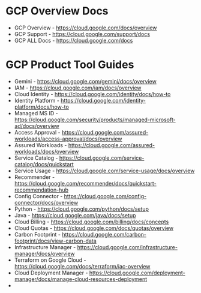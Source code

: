 # GCP Overview Docs
* GCP Overview - https://cloud.google.com/docs/overview
* GCP Support - https://cloud.google.com/support/docs
* GCP ALL Docs - https://cloud.google.com/docs
# GCP Product Tool Guides
+ Gemini - https://cloud.google.com/gemini/docs/overview
+ IAM - https://cloud.google.com/iam/docs/overview
+ Cloud Identity - https://cloud.google.com/identity/docs/how-to
+ Identity Platform - https://cloud.google.com/identity-platform/docs/how-to
+ Managed MS ID - https://cloud.google.com/security/products/managed-microsoft-ad/docs/overview
+ Access Approval - https://cloud.google.com/assured-workloads/access-approval/docs/overview
+ Assured Workloads - https://cloud.google.com/assured-workloads/docs/overview
+ Service Catalog - https://cloud.google.com/service-catalog/docs/quickstart
+ Service Usage - https://cloud.google.com/service-usage/docs/overview
+ Recommender - https://cloud.google.com/recommender/docs/quickstart-recommendation-hub
+ Config Connector - https://cloud.google.com/config-connector/docs/overview
+ Python - https://cloud.google.com/python/docs/setup
+ Java - https://cloud.google.com/java/docs/setup
+ Cloud Billing - https://cloud.google.com/billing/docs/concepts
+ Cloud Quotas - https://cloud.google.com/docs/quotas/overview
+ Carbon Footprint - https://cloud.google.com/carbon-footprint/docs/view-carbon-data
+ Infrastructure Manager - https://cloud.google.com/infrastructure-manager/docs/overview
+ Terraform on Google Cloud - https://cloud.google.com/docs/terraform/iac-overview
+ Cloud Deployment Manager - https://cloud.google.com/deployment-manager/docs/manage-cloud-resources-deployment
+ 
